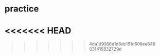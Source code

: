 # practice
<<<<<<< HEAD
=======
<?php
echo "it's gamer time";
?>

>>>>>>> 4da1d9366e1d6dc151d509ee848031419832729d
